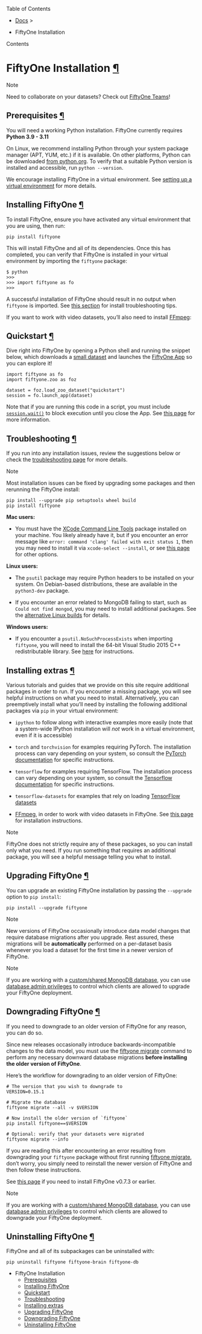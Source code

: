 Table of Contents

- [Docs](../index.html) >

- FiftyOne Installation

Contents


# FiftyOne Installation [¶](\#fiftyone-installation "Permalink to this headline")

Note

Need to collaborate on your datasets? Check out
[FiftyOne Teams](../teams/index.html#fiftyone-teams)!

## Prerequisites [¶](\#prerequisites "Permalink to this headline")

You will need a working Python installation. FiftyOne currently requires
**Python 3.9 - 3.11**

On Linux, we recommend installing Python through your system package manager
(APT, YUM, etc.) if it is available. On other platforms, Python can be
downloaded [from python.org](https://www.python.org/downloads). To verify that
a suitable Python version is installed and accessible, run `python --version`.

We encourage installing FiftyOne in a virtual environment. See
[setting up a virtual environment](virtualenv.html) for more details.

## Installing FiftyOne [¶](\#installing-fiftyone "Permalink to this headline")

To install FiftyOne, ensure you have activated any virtual environment that you
are using, then run:

```
pip install fiftyone

```

This will install FiftyOne and all of its dependencies. Once this has
completed, you can verify that FiftyOne is installed in your virtual
environment by importing the `fiftyone` package:

```
$ python
>>>
>>> import fiftyone as fo
>>>

```

A successful installation of FiftyOne should result in no output when
`fiftyone` is imported. See [this section](#install-troubleshooting) for
install troubleshooting tips.

If you want to work with video datasets, you’ll also need to install
[FFmpeg](https://ffmpeg.org):

## Quickstart [¶](\#quickstart "Permalink to this headline")

Dive right into FiftyOne by opening a Python shell and running the snippet
below, which downloads a [small dataset](../dataset_zoo/datasets.html#dataset-zoo-quickstart) and
launches the [FiftyOne App](../user_guide/app.html#fiftyone-app) so you can explore it!

```
import fiftyone as fo
import fiftyone.zoo as foz

dataset = foz.load_zoo_dataset("quickstart")
session = fo.launch_app(dataset)

```

Note that if you are running this code in a script, you must include
[`session.wait()`](../api/fiftyone.core.session.html#fiftyone.core.session.Session.wait "fiftyone.core.session.Session.wait") to block execution
until you close the App. See [this page](../user_guide/app.html#creating-an-app-session) for
more information.

## Troubleshooting [¶](\#troubleshooting "Permalink to this headline")

If you run into any installation issues, review the suggestions below or check
the [troubleshooting page](troubleshooting.html#troubleshooting) for more details.

Note

Most installation issues can be fixed by upgrading some packages and then
rerunning the FiftyOne install:

```
pip install --upgrade pip setuptools wheel build
pip install fiftyone

```

**Mac users:**

- You must have the
[XCode Command Line Tools](https://developer.apple.com/library/archive/technotes/tn2339/_index.html)
package installed on your machine. You likely already have it, but if you
encounter an error message like
`error: command 'clang' failed with exit status 1`, then you may need to
install it via `xcode-select --install`, or see
[this page](https://stackoverflow.com/q/9329243) for other options.


**Linux users:**

- The `psutil` package may require Python headers to be installed on your
system. On Debian-based distributions, these are available in the
`python3-dev` package.

- If you encounter an error related to MongoDB failing to start, such as `Could
not find mongod`, you may need to install additional packages. See the
[alternative Linux builds](troubleshooting.html#troubleshooting-mongodb) for details.


**Windows users:**

- If you encounter a `psutil.NoSuchProcessExists` when importing `fiftyone`,
you will need to install the 64-bit Visual Studio 2015 C++ redistributable
library. See [here](troubleshooting.html#troubleshooting-mongodb-windows) for
instructions.


## Installing extras [¶](\#installing-extras "Permalink to this headline")

Various tutorials and guides that we provide on this site require additional
packages in order to run. If you encounter a missing package, you will see
helpful instructions on what you need to install. Alternatively, you can
preemptively install what you’ll need by installing the following additional
packages via `pip` in your virtual environment:

- `ipython` to follow along with interactive examples more easily (note that
a system-wide IPython installation will _not_ work in a virtual environment,
even if it is accessible)

- `torch` and `torchvision` for examples requiring PyTorch. The installation
process can vary depending on your system, so consult the
[PyTorch documentation](https://pytorch.org/get-started/locally/) for
specific instructions.

- `tensorflow` for examples requiring TensorFlow. The installation process
can vary depending on your system, so consult the
[Tensorflow documentation](https://www.tensorflow.org/install) for specific
instructions.

- `tensorflow-datasets` for examples that rely on loading
[TensorFlow datasets](https://www.tensorflow.org/datasets)

- [FFmpeg](https://ffmpeg.org), in order to work with video datasets in
FiftyOne. See [this page](troubleshooting.html#troubleshooting-video) for installation
instructions.


Note

FiftyOne does not strictly require any of these packages, so you can install
only what you need. If you run something that requires an additional package,
you will see a helpful message telling you what to install.

## Upgrading FiftyOne [¶](\#upgrading-fiftyone "Permalink to this headline")

You can upgrade an existing FiftyOne installation by passing the `--upgrade`
option to `pip install`:

```
pip install --upgrade fiftyone

```

Note

New versions of FiftyOne occasionally introduce data model changes that
require database migrations after you upgrade. Rest assured, these migrations
will be **automatically** performed on a per-dataset basis whenever you load
a dataset for the first time in a newer version of FiftyOne.

Note

If you are working with a
[custom/shared MongoDB database](../user_guide/config.html#configuring-mongodb-connection), you
can use [database admin privileges](../user_guide/config.html#database-migrations) to control
which clients are allowed to upgrade your FiftyOne deployment.

## Downgrading FiftyOne [¶](\#downgrading-fiftyone "Permalink to this headline")

If you need to downgrade to an older version of FiftyOne for any reason, you
can do so.

Since new releases occasionally introduce backwards-incompatible changes to the
data model, you must use the [fiftyone migrate](../cli/index.html#cli-fiftyone-migrate)
command to perform any necessary downward database migrations
**before installing the older version of FiftyOne**.

Here’s the workflow for downgrading to an older version of FiftyOne:

```
# The version that you wish to downgrade to
VERSION=0.15.1

# Migrate the database
fiftyone migrate --all -v $VERSION

# Now install the older version of `fiftyone`
pip install fiftyone==$VERSION

# Optional: verify that your datasets were migrated
fiftyone migrate --info

```

If you are reading this after encountering an error resulting from downgrading
your `fiftyone` package without first running
[fiftyone migrate](../cli/index.html#cli-fiftyone-migrate), don’t worry, you simply need to
reinstall the newer version of FiftyOne and then follow these instructions.

See [this page](troubleshooting.html#troubleshooting-downgrades) if you need to install
FiftyOne v0.7.3 or earlier.

Note

If you are working with a
[custom/shared MongoDB database](../user_guide/config.html#configuring-mongodb-connection), you
can use [database admin privileges](../user_guide/config.html#database-migrations) to control
which clients are allowed to downgrade your FiftyOne deployment.

## Uninstalling FiftyOne [¶](\#uninstalling-fiftyone "Permalink to this headline")

FiftyOne and all of its subpackages can be uninstalled with:

```
pip uninstall fiftyone fiftyone-brain fiftyone-db

```

- FiftyOne Installation
  - [Prerequisites](#prerequisites)
  - [Installing FiftyOne](#installing-fiftyone)
  - [Quickstart](#quickstart)
  - [Troubleshooting](#troubleshooting)
  - [Installing extras](#installing-extras)
  - [Upgrading FiftyOne](#upgrading-fiftyone)
  - [Downgrading FiftyOne](#downgrading-fiftyone)
  - [Uninstalling FiftyOne](#uninstalling-fiftyone)